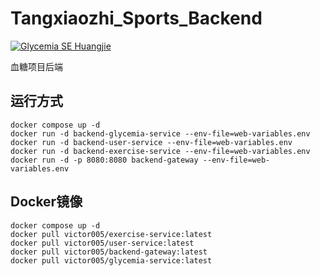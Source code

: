 # Tangxiaozhi_Sports_Backend
[![Glycemia SE Huangjie](https://github.com/SoftwareEngineeringMedical/Tangxiaozhi_Sports_Backend/actions/workflows/workflow.yml/badge.svg?branch=docker)](https://github.com/SoftwareEngineeringMedical/Tangxiaozhi_Sports_Backend/actions/workflows/workflow.yml)

血糖项目后端

## 运行方式
```shell
docker compose up -d
docker run -d backend-glycemia-service --env-file=web-variables.env
docker run -d backend-user-service --env-file=web-variables.env
docker run -d backend-exercise-service --env-file=web-variables.env
docker run -d -p 8080:8080 backend-gateway --env-file=web-variables.env
```
## Docker镜像
```shell
docker compose up -d
docker pull victor005/exercise-service:latest
docker pull victor005/user-service:latest
docker pull victor005/backend-gateway:latest
docker pull victor005/glycemia-service:latest
```
